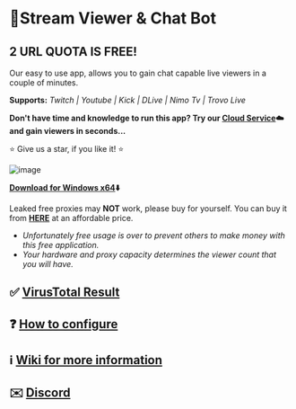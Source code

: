 # 🤖Stream Viewer & Chat Bot
## 2 URL QUOTA IS FREE!
Our easy to use app, allows you to gain chat capable live viewers in a couple of minutes.

**Supports:** *Twitch | Youtube | Kick | DLive | Nimo Tv | Trovo Live*

**Don't have time and knowledge to run this app? Try our **[Cloud Service](https://streamviewerbot.com/):cloud:** and gain viewers in seconds...** 

:star: Give us a star, if you like it! :star:

![image](https://github.com/gorkemhacioglu/Stream-Viewer-Chat-Bot/assets/32572262/90eee264-1dbb-4207-aa04-7dc65d05ef30)

**[Download for Windows x64](https://download.streamviewerbot.com/Download/win-x64.zip):arrow_down:**

Leaked free proxies may **NOT** work, please buy for yourself. You can buy it from [**HERE**](https://www.webshare.io/?referral_code=ceuygyx4sir2)
 at an affordable price.
 
* *Unfortunately free usage is over to prevent others to make money with this free application.*
* *Your hardware and proxy capacity determines the viewer count that you will have.*
 
## **:white_check_mark: [VirusTotal Result](https://www.virustotal.com/gui/file/f57747dcb091ceb39461b8586cf0a8574b39728f7e7bfcad2fba9fec73b50833?nocache=1)**
## **:question: [How to configure](https://github.com/gorkemhacioglu/Stream-Viewer-Bot/wiki/Configuration)**
## **:information_source: [Wiki for more information](https://github.com/gorkemhacioglu/Stream-Viewer-Bot/wiki)**
## **:envelope:	 [Discord](https://discord.gg/t9N85a3eVv)**
